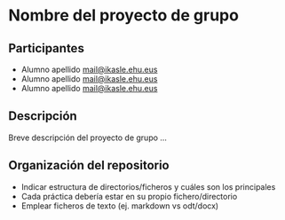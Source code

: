 # Nombre del proyecto de grupo

## Participantes

- Alumno apellido <mail@ikasle.ehu.eus>
- Alumno apellido <mail@ikasle.ehu.eus>
- Alumno apellido <mail@ikasle.ehu.eus>

## Descripción

Breve descripción del proyecto de grupo ...

## Organización del repositorio

- Indicar estructura de directorios/ficheros y cuáles son los principales
- Cada práctica debería estar en su propio fichero/directorio
- Emplear ficheros de texto (ej. markdown vs odt/docx)
